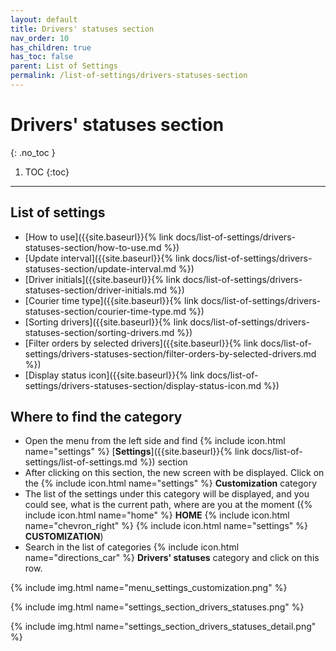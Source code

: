 ```yaml
---
layout: default
title: Drivers' statuses section
nav_order: 10
has_children: true
has_toc: false
parent: List of Settings
permalink: /list-of-settings/drivers-statuses-section
---
```


# Drivers' statuses section
{: .no_toc }

1. TOC
{:toc}

---

## List of settings
- [How to use]({{site.baseurl}}{% link docs/list-of-settings/drivers-statuses-section/how-to-use.md %})
- [Update interval]({{site.baseurl}}{% link docs/list-of-settings/drivers-statuses-section/update-interval.md %})
- [Driver initials]({{site.baseurl}}{% link docs/list-of-settings/drivers-statuses-section/driver-initials.md %})
- [Courier time type]({{site.baseurl}}{% link docs/list-of-settings/drivers-statuses-section/courier-time-type.md %})
- [Sorting drivers]({{site.baseurl}}{% link docs/list-of-settings/drivers-statuses-section/sorting-drivers.md %})
- [Filter orders by selected drivers]({{site.baseurl}}{% link docs/list-of-settings/drivers-statuses-section/filter-orders-by-selected-drivers.md %})
- [Display status icon]({{site.baseurl}}{% link docs/list-of-settings/drivers-statuses-section/display-status-icon.md %})

## Where to find the category
- Open the menu from the left side and find {% include icon.html name="settings" %} [**Settings**]({{site.baseurl}}{% link docs/list-of-settings/list-of-settings.md %}) section
- After clicking on this section, the new screen with be displayed. Click on the {% include icon.html name="settings" %} **Customization** category
- The list of the settings under this category will be displayed, and you could see, what is the current path, where are you at the moment ({% include icon.html name="home" %} **HOME** {% include icon.html name="chevron_right" %} {% include icon.html name="settings" %} **CUSTOMIZATION**)
- Search in the list of categories {% include icon.html name="directions_car" %} **Drivers' statuses** category and click on this row.

{% include img.html name="menu_settings_customization.png" %}

{% include img.html name="settings_section_drivers_statuses.png" %}

{% include img.html name="settings_section_drivers_statuses_detail.png" %}